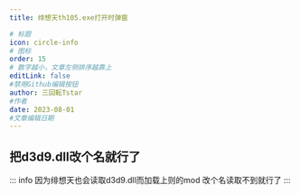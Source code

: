 ```yaml
---
title: 绯想天th105.exe打开时弹窗

# 标题
icon: circle-info
# 图标
order: 15
# 数字越小，文章左侧排序越靠上
editLink: false
#禁用Github编辑按钮
author: 三回転Tstar
#作者
date: 2023-08-01
#文章编辑日期
---
```


## **把d3d9.dll改个名就行了**

::: info
因为绯想天也会读取d3d9.dll而加载上则的mod
改个名读取不到就行了
:::

